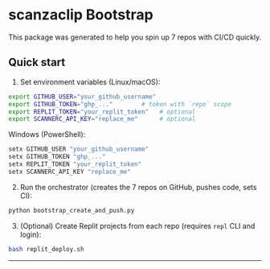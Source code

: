 # scanzaclip Bootstrap

This package was generated to help you spin up 7 repos with CI/CD quickly.

## Quick start

1) Set environment variables (Linux/macOS):
```bash
export GITHUB_USER="your_github_username"
export GITHUB_TOKEN="ghp_..."        # token with `repo` scope
export REPLIT_TOKEN="your_replit_token"   # optional
export SCANNERC_API_KEY="replace_me"      # optional
```

Windows (PowerShell):
```powershell
setx GITHUB_USER "your_github_username"
setx GITHUB_TOKEN "ghp_..."
setx REPLIT_TOKEN "your_replit_token"
setx SCANNERC_API_KEY "replace_me"
```

2) Run the orchestrator (creates the 7 repos on GitHub, pushes code, sets CI):
```bash
python bootstrap_create_and_push.py
```

3) (Optional) Create Replit projects from each repo (requires `repl` CLI and login):
```bash
bash replit_deploy.sh
```

---
